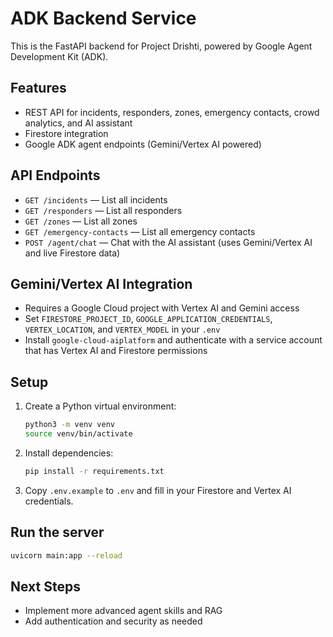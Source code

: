 # ADK Backend Service

This is the FastAPI backend for Project Drishti, powered by Google Agent Development Kit (ADK).

## Features
- REST API for incidents, responders, zones, emergency contacts, crowd analytics, and AI assistant
- Firestore integration
- Google ADK agent endpoints (Gemini/Vertex AI powered)

## API Endpoints
- `GET /incidents` — List all incidents
- `GET /responders` — List all responders
- `GET /zones` — List all zones
- `GET /emergency-contacts` — List all emergency contacts
- `POST /agent/chat` — Chat with the AI assistant (uses Gemini/Vertex AI and live Firestore data)

## Gemini/Vertex AI Integration
- Requires a Google Cloud project with Vertex AI and Gemini access
- Set `FIRESTORE_PROJECT_ID`, `GOOGLE_APPLICATION_CREDENTIALS`, `VERTEX_LOCATION`, and `VERTEX_MODEL` in your `.env`
- Install `google-cloud-aiplatform` and authenticate with a service account that has Vertex AI and Firestore permissions

## Setup
1. Create a Python virtual environment:
   ```bash
   python3 -m venv venv
   source venv/bin/activate
   ```
2. Install dependencies:
   ```bash
   pip install -r requirements.txt
   ```
3. Copy `.env.example` to `.env` and fill in your Firestore and Vertex AI credentials.

## Run the server
```bash
uvicorn main:app --reload
```

## Next Steps
- Implement more advanced agent skills and RAG
- Add authentication and security as needed 
